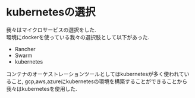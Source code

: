 # kubernetesの選択

我々はマイクロサービスの選択をした.  
環境にdockerを使っている我々の選択肢として以下があった.

- Rancher
- Swarm
- kubernetes

コンテナのオーケストレーションツールとしてはkubernetesが多く使われていること,
gcp,aws,azureにkubernetesの環境を構築することができることから
我々はkubernetesを使用した.
